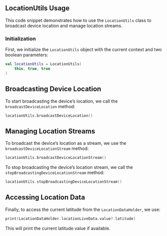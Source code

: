
## LocationUtils Usage

This code snippet demonstrates how to use the `LocationUtils` class to broadcast device location and manage location streams.

### Initialization

First, we initialize the `LocationUtils` object with the current context and two boolean parameters:

```kotlin
val locationUtils = LocationUtils(
    this, true, true
)
```

## Broadcasting Device Location

To start broadcasting the device’s location, we call the `broadcastDeviceLocation` method:

```kotlin
locationUtils.broadcastDeviceLocation()
```

## Managing Location Streams

To broadcast the device’s location as a stream, we use the `broadcastDeviceLocationStream` method:

```kotlin
locationUtils.broadcastDeviceLocationStream()
```
To stop broadcasting the device’s location stream, we call the `stopBroadcastingDeviceLocationStream` method:

```kotlin
locationUtils.stopBroadcastingDeviceLocationStream()
```

## Accessing Location Data

Finally, to access the current latitude from the `LocationDataHolder`, we use:

```kotlin
print(LocationDataHolder.locationLiveData.value?.latitude)
```
This will print the current latitude value if available.

